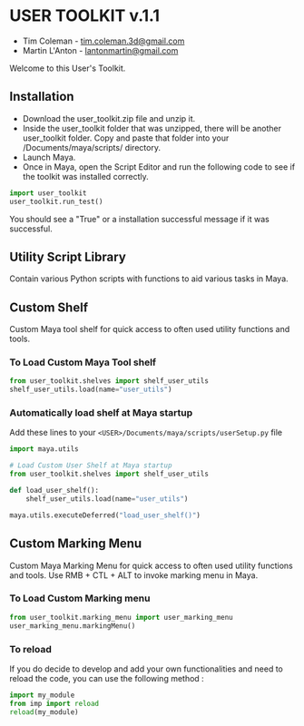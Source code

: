 # USER TOOLKIT v.1.1
* Tim Coleman - tim.coleman.3d@gmail.com
* Martin L'Anton - lantonmartin@gmail.com

Welcome to this User's Toolkit.

## Installation
* Download the user_toolkit.zip file and unzip it.
* Inside the user_toolkit folder that was unzipped, there will be another user_toolkit folder. Copy and paste that folder into your <USER>/Documents/maya/scripts/ directory.
* Launch Maya.
* Once in Maya, open the Script Editor and run the following code to see if the toolkit was installed correctly.
```python
import user_toolkit
user_toolkit.run_test()
```
You should see a "True" or a installation successful message if it was successful.

## Utility Script Library
Contain various Python scripts with functions to aid various tasks in Maya.

## Custom Shelf
Custom Maya tool shelf for quick access to often used utility functions and tools.

### To Load Custom Maya Tool shelf
```python
from user_toolkit.shelves import shelf_user_utils
shelf_user_utils.load(name="user_utils")
```

### Automatically load shelf at Maya startup
Add these lines to your `<USER>/Documents/maya/scripts/userSetup.py` file

```python
import maya.utils

# Load Custom User Shelf at Maya startup
from user_toolkit.shelves import shelf_user_utils

def load_user_shelf():
    shelf_user_utils.load(name="user_utils")

maya.utils.executeDeferred("load_user_shelf()")
```

## Custom Marking Menu
Custom Maya Marking Menu for quick access to often used utility functions and tools. Use RMB + CTL + ALT to invoke marking menu in Maya.

### To Load Custom Marking menu
```python
from user_toolkit.marking_menu import user_marking_menu
user_marking_menu.markingMenu()
```

### To reload
If you do decide to develop and add your own functionalities and need to reload the code, you can use the following method :
```python
import my_module
from imp import reload
reload(my_module)
```
